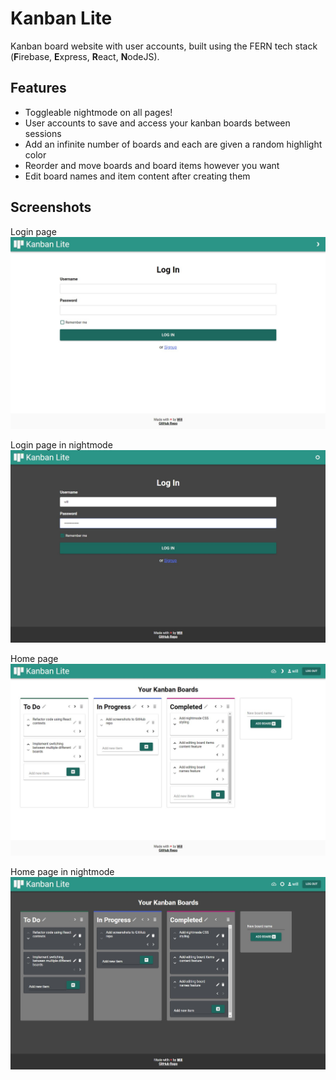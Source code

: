 # Kanban Lite
Kanban board website with user accounts, built using the FERN tech stack (**F**irebase, **E**xpress, **R**eact, **N**odeJS).

## Features
- Toggleable nightmode on all pages!
- User accounts to save and access your kanban boards between sessions
- Add an infinite number of boards and each are given a random highlight color
- Reorder and move boards and board items however you want
- Edit board names and item content after creating them

## Screenshots

Login page
![login](./screenshots/login.jpg)

Login page in nightmode
![logindark](./screenshots/logindark.jpg)

Home page
![home](./screenshots/home.jpg)

Home page in nightmode
![homedark](./screenshots/homedark.jpg)